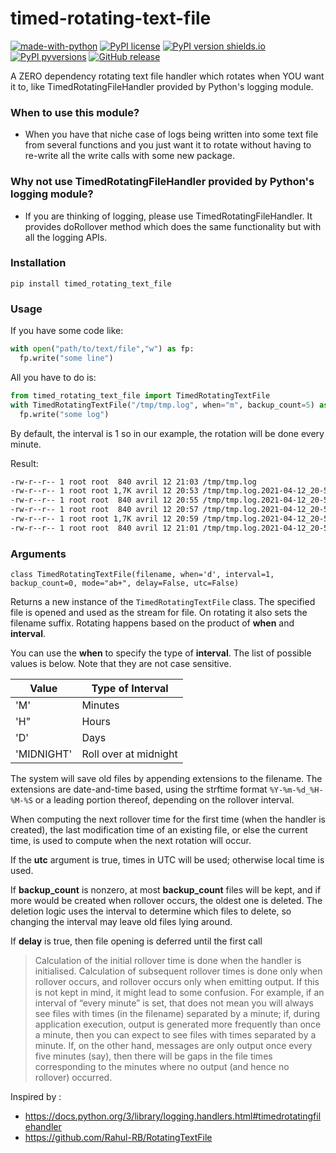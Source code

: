 # timed-rotating-text-file

[![made-with-python](https://img.shields.io/badge/Made%20with-Python-1f425f.svg)](https://www.python.org/) [![PyPI license](https://img.shields.io/pypi/l/TimedRotatingTextFile.svg)](https://pypi.python.org/pypi/TimedRotatingTextFile/) [![PyPI version shields.io](https://img.shields.io/pypi/v/TimedRotatingTextFile.svg)](https://pypi.python.org/pypi/TimedRotatingTextFile/) [![PyPI pyversions](https://img.shields.io/pypi/pyversions/TimedRotatingTextFile.svg)](https://pypi.python.org/pypi/TimedRotatingTextFile/) 
[![GitHub release](https://img.shields.io/github/release/bahamut45/timed-rotating-text-file.svg)](https://GitHub.com/bahamut45/timed-rotating-text-file/releases/)

A ZERO dependency rotating text file handler which rotates when YOU want it to, like TimedRotatingFileHandler provided by Python's logging module.

### When to use this module?
- When you have that niche case of logs being written into some text file from several functions and you just want it to rotate without having to re-write all the write calls with some new package.

### Why not use TimedRotatingFileHandler provided by Python's logging module?
- If you are thinking of logging, please use TimedRotatingFileHandler. It provides doRollover method which does the same functionality but with all the logging APIs.


### Installation
`pip install timed_rotating_text_file`

### Usage

If you have some code like:
```python
with open("path/to/text/file","w") as fp:
  fp.write("some line")
```
All you have to do is:
```python
from timed_rotating_text_file import TimedRotatingTextFile
with TimedRotatingTextFile("/tmp/tmp.log", when="m", backup_count=5) as fp:
  fp.write("some log")
``` 

By default, the interval is 1 so in our example, the rotation will be done every minute.

Result:

```bash
-rw-r--r-- 1 root root  840 avril 12 21:03 /tmp/tmp.log
-rw-r--r-- 1 root root 1,7K avril 12 20:53 /tmp/tmp.log.2021-04-12_20-51
-rw-r--r-- 1 root root  840 avril 12 20:55 /tmp/tmp.log.2021-04-12_20-53
-rw-r--r-- 1 root root  840 avril 12 20:57 /tmp/tmp.log.2021-04-12_20-55
-rw-r--r-- 1 root root 1,7K avril 12 20:59 /tmp/tmp.log.2021-04-12_20-57
-rw-r--r-- 1 root root  840 avril 12 21:01 /tmp/tmp.log.2021-04-12_20-59
```

### Arguments

`class TimedRotatingTextFile(filename, when='d', interval=1, backup_count=0, mode="ab+", delay=False, utc=False)`

Returns a new instance of the `TimedRotatingTextFile` class. The specified file is opened and used as the stream for file. On rotating it also sets the filename suffix. Rotating happens based on the product of **when** and **interval**.

You can use the **when** to specify the type of **interval**. The list of possible values is below. Note that they are not case sensitive.

| Value      | Type of Interval      |
|------------|-----------------------|
| 'M'        | Minutes               |
| 'H"        | Hours                 |
| 'D'        | Days                  |
| 'MIDNIGHT' | Roll over at midnight |

The system will save old files by appending extensions to the filename. The extensions are date-and-time based, using the strftime format `%Y-%m-%d_%H-%M-%S` or a leading portion thereof, depending on the rollover interval.

When computing the next rollover time for the first time (when the handler is created), the last modification time of an existing file, or else the current time, is used to compute when the next rotation will occur.

If the **utc** argument is true, times in UTC will be used; otherwise local time is used.

If **backup_count** is nonzero, at most **backup_count** files will be kept, and if more would be created when rollover occurs, the oldest one is deleted. The deletion logic uses the interval to determine which files to delete, so changing the interval may leave old files lying around.

If **delay** is true, then file opening is deferred until the first call

> Calculation of the initial rollover time is done when the handler is initialised. Calculation of subsequent rollover times is done only when rollover occurs, and rollover occurs only when emitting output. If this is not kept in mind, it might lead to some confusion. For example, if an interval of “every minute” is set, that does not mean you will always see files with times (in the filename) separated by a minute; if, during application execution, output is generated more frequently than once a minute, then you can expect to see files with times separated by a minute. If, on the other hand, messages are only output once every five minutes (say), then there will be gaps in the file times corresponding to the minutes where no output (and hence no rollover) occurred.

Inspired by :
- https://docs.python.org/3/library/logging.handlers.html#timedrotatingfilehandler
- https://github.com/Rahul-RB/RotatingTextFile

